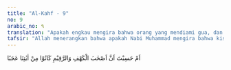 ```yaml
---
title: "Al-Kahf - 9"
no: 9
arabic_no: ٩
translation: "Apakah engkau mengira bahwa orang yang mendiami gua, dan (yang mempunyai) raqim itu, termasuk tanda-tanda (kebesaran) Kami yang menakjubkan?"
tafsir: "Allah menerangkan bahwa apakah Nabi Muhammad mengira bahwa kisah Ashhabul Kahf beserta raqim (batu tertulis) sebagaimana yang tersebut dalam kitab-kitab lama adalah tanda-tanda kekuasaan Allah yang paling menakjubkan.\n\nMemang jika dilihat, peristiwa Ashhabul Kahf berlawanan dengan hukum alam. Akan tetapi, jika dibandingkan dengan berbagai kejadian pada tumbuh-tumbuhan, binatang-binatang, dan segala mineral yang merupakan perhiasan di atas bumi ini, maka kejadian ini memang menakjubkan. Tujuannya adalah untuk menunjukkan kebesaran dan kekuasaan Allah. Namun demikian, peristiwa Ashhabul Kahf itu bukan satu-satunya tanda kekuasaan Allah, tetapi hanya sebagian kecil dari bukti keagungan-Nya. Sekiranya para ulama agama lain merasa kagum dan terpesona oleh peristiwa tersebut, maka Rasulullah dan umatnya seharusnya lebih terpesona lagi oleh berbagai fenomena alam semesta dengan segala keajaibannya. Kejadian langit dan bumi, pergantian siang dan malam, peredaran matahari, bulan, planet, dan bintang-bintang atau bagaimana Allah menghidupkan kembali segala sesuatu yang telah mati, semua itu merupakan bukti-bukti yang menunjukkan kekuasaan Allah. Dia berbuat menurut kehendak-Nya, tidak seorang pun yang menolak ketetapan-Nya. Oleh karena itu, Al-Qur'an selalu mengajak manusia untuk menyelidiki rahasia alam semesta ini.\n\nMenurut riwayat Israiliyat, orang-orang Nasrani telah banyak melakukan kesalahan. Raja-raja mereka berlaku aniaya sampai menyembah berhala, bahkan memaksa rakyatnya untuk juga menyembahnya. Seorang raja mereka yang bernama Decyanus mengeluarkan perintah keras kepada rakyatnya untuk menyembah berhala-berhala itu dan menyiksa siapa yang menentang-nya. Beberapa orang pemuda dari kalangan bangsawan dipaksanya turut menyembah berhala-berhala itu, bahkan diancam akan dibunuh jika berani menolak perintah itu. Namun mereka menolaknya dan tetap bertahan dalam agama mereka. Lalu Decyanus melucuti pakaian dan perhiasan mereka. Karena masih sayang kepada remaja-remaja itu, raja membiarkan mereka hidup dengan harapan agar mau mengikuti perintahnya nanti. Raja itu juga pergi ke negeri-negeri lain untuk memaksa penduduknya menyembah berhala dan siapa yang menolak perintahnya dibunuh.\n\nPemuda-pemuda itu kemudian pergi ke sebuah gua, yang terletak di sebuah gunung yang disebut Tikhayus, dekat kota mereka, Afasus. Di gua itu mereka beribadah menyembah Allah. Sekiranya diserang oleh raja Decyanus dan dibunuh, maka mereka mati dalam ketaatan. Jumlah mereka tujuh orang. Di tengah perjalanan ke gua, mereka bertemu seorang peng-gembala dengan seekor anjingnya yang kemudian ikut bersama mereka. Di gua itulah mereka tekun menyembah Allah. Di antara mereka ada seorang yang bernama Tamlikha. Dia bertugas membeli makanan dan minuman untuk teman-temannya dan menyampaikan kabar bahwa Decyanus masih mencari mereka. Setelah kembali dari perjalanannya, raja itu segera mencari ahli-ahli ibadah kepada Allah untuk dibunuh, kecuali bila mereka mau menyembah berhala. Berita ini terdengar oleh Tamlikha ketika dia sedang berbelanja lalu disampaikan kepada teman-temannya. Mereka menangis. Allah swt kemudian menutup pendengaran mereka sehingga mereka tertidur.\n\nSementara itu, Decyanus teringat kembali kepada para pemuda di atas, lalu memaksa orang-orang tua mereka untuk mendatangkannya. Para orang tua itu akhirnya menunjukkan gua tempat mereka beribadah. Decyanus segera pergi ke sana dan menutup mulut gua itu agar mereka mati di dalamnya. Dalam staf pengiring raja, ada dua orang laki-laki yang tetap menyembunyikan imannya, namanya Petrus dan Runas. Kisah para pemuda yang beriman dalam gua itu diabadikan dengan tulisan di atas dua keping batu yang lalu disimpan dalam peti dari tembaga. Peti itu ditanamkan ke dalam bangunan supaya di kemudian hari menjadi teladan dan peringatan bagi umat manusia.\n\nWaktu berjalan terus, zaman silih berganti, raja Decyanus sudah dilupakan orang. Seorang raja saleh yang juga bernama Petrus memerintah negeri itu selama 68 tahun. Pada masa pemerintahannya, terjadi pertikaian pendapat di kalangan rakyat tentang hari kiamat sehingga mereka terbagi ke dalam dua golongan, yaitu golongan yang percaya dan yang mengingkari-nya. Raja sangat bersedih hati karena persoalan ini. Dia berdoa kepada Tuhan agar Dia memperlihatkan kepada rakyatnya tanda-tanda yang meyakinkan mereka bahwa kiamat itu pasti terjadi.\n\nSementara itu, seorang pengembala kambing bernama Ulyas bermaksud membangun kandang untuk kambingnya di gua tempat para pemuda tadi. Lalu dipecahkannya tutup yang menutup pintu gua itu. Seketika itu juga, pemuda-pemuda yang beriman itu terbangun serentak dari tidurnya. Mereka duduk dengan wajah berseri-seri lalu mereka salat. Berkatalah mereka satu sama lain, \"Berapa lama kalian tidur?\" Dijawab oleh yang lain, \"Sehari atau setengah hari.\" Yang lain mengatakan, \"Tuhan lebih mengetahui berapa lama kalian tidur. Cobalah salah seorang dari kalian pergi ke kota dengan membawa uang perak ini dan membeli makanan yang baik dan menghidang-kannya kepada kita.\" \n\nMaka Tamlikha berangkat, sebagaimana biasanya sejak dahulu, untuk berbelanja secara sembunyi-sembunyi karena takut terhadap raja Decyanus. Sewaktu dia berjalan, terdengar olehnya orang-orang menyeru Isa al-Masih di segala penjuru kota. Dia berkata dalam hati, \"Alangkah anehnya, mengapa orang mukmin itu tidak dibunuh oleh Decyanus?\" Dia masih merasa heran, \"Barangkali aku bermimpi atau kota ini bukan kotaku dahulu,\" katanya dalam hati. Lalu dia bertanya kepada seorang laki-laki tentang nama kota itu. Lelaki menjawab, \"Ini kota Afasus.\" \n\nPada akhir perjalanan, dia datang kepada seorang laki-laki dan memberikan uang logam untuk membeli makanan. Laki-laki itu kaget setelah melihat uang logam tersebut karena belum pernah melihatnya. Dia membolak-balik uang logam itu kemudian diperlihatkannya kepada kawan-kawannya. Mereka merasa heran dan berkata, \"Apakah uang ini dari harta yang kamu temukan tersimpan dalam tanah? Uang logam ini dari zaman raja Decyanus, satu zaman yang sudah lewat berabad-abad lamanya.\" Kemudian Tamlikha dibawa ke hadapan dua orang hakim di kota itu. Mulanya Tamlikha mengira dia akan dibawa kepada raja Decyanus sehingga ia menangis. Tetapi setelah mengetahui raja telah berganti, lenyaplah kesedihannya. Kedua hakim kota itu, Areus dan Tanteus, bertanya kepada Tamlikha, \"Di manakah harta terpendam yang kamu temukan itu, wahai anak muda?\" Sesudah terjadi pembicaraan antara mereka, maka Tamlikha menceritakan kisah para pemuda itu dengan raja Decyanus, dan dia mengajak kedua hakim itu pergi menengok ke gua untuk membuktikan kebenaran kisahnya. Lalu keduanya pergi bersama-sama Tamlikha, hingga sampai ke pintu gua itu, dan mereka mendengarkan semua kisah tentang penghuni gua itu dari Tamlikha. Kedua hakim tersebut merasa heran setelah mengetahui bahwa mereka tidur dalam gua itu selama 309 tahun. Mereka dibangunkan dari tidur untuk menjadi tanda kekuasaan Tuhan kepada manusia. Kemudian Areus masuk dan melihat sebuah peti dari tembaga, tertutup dengan segel. Di dalamnya terdapat dua batu bertulis yang menceritakan kisah pemuda itu, sejak mereka melarikan diri dari kerajaan Decyanus demi memelihara akidah dan agama mereka, sampai kemudian Decyanus menutup pintu gua itu dengan batu.\n\nSetelah Areus dan kawan-kawannya membaca kisah ini, mereka bersyukur dan langsung sujud kepada Allah dan mereka segera mengirim utusan kepada raja Petrus agar cepat-cepat datang untuk menyaksikan tanda kekuasaan Allah yang ada pada pemuda-pemuda yang dibangkitkan sesudah tertidur 300 tahun. Raja kemudian berangkat beserta rombongan pengawal dan penduduk negerinya menuju negeri Afasus. Hari ini merupakan hari penetapan keputusan tentang hari kebangkitan, hari yang yang tak terlupakan.\n\nKetika raja melihat pemuda-pemuda itu, dia langsung sujud kepada Allah, memeluk pemuda-pemuda itu, lalu menangis. Pemuda-pemuda itu terus memuji Tuhan. Mereka berkata kepada raja, \"Wahai Raja, selamat tinggal, semoga Allah melindungi kamu dari kejahatan manusia dan jin.\" Lalu mereka kembali ke pembaringan dan ketika itu Allah swt mencabut rohnya. Untuk memberikan penghormatan kepada arwah para hamba Allah suci ini, raja memerintahkan agar masing-masing mereka dibuatkan peti jenazah dari emas. Tetapi pada malam harinya raja bermimpi melihat mereka, dan berpesan kepadanya:, \"Biarkanlah kami sebagaimana adanya dalam gua ini, kami tidur di atas tanah sampai hari kiamat datang.\" Oleh karenanya, raja memerintahkan agar jenazah-jenazah itu dihamparkan di dalam sebuah peti kayu dan melarang setiap orang untuk masuk ke dalam gua itu. Raja memerintahkan pula agar di pintu gua dibangun tempat ibadah, dan hari wafatnya dijadikan hari besar. \n\nOrang-orang Nasrani menjadikan kisah ini sebagai bukti kekuasaan Allah untuk menunjukkan adanya hari kiamat. Tetapi Al-Qur'an menjelaskan bahwa tanda-tanda kekuasaan Allah untuk mengadakan hari kebangkitan dan mengembalikan roh kepada jasadnya sesudah mati bukanlah terbatas pada kisah itu saja. Ayat-ayat yang menunjukkan kekuasaan-Nya untuk menun-jukkan adanya hari kiamat, tidak terhitung jumlahnya. Oleh karena itu, perhatikanlah alam semesta ini dengan segala isinya."
---
```


اَمْ حَسِبْتَ اَنَّ اَصْحٰبَ الْكَهْفِ وَالرَّقِيْمِ كَانُوْا مِنْ اٰيٰتِنَا عَجَبًا
